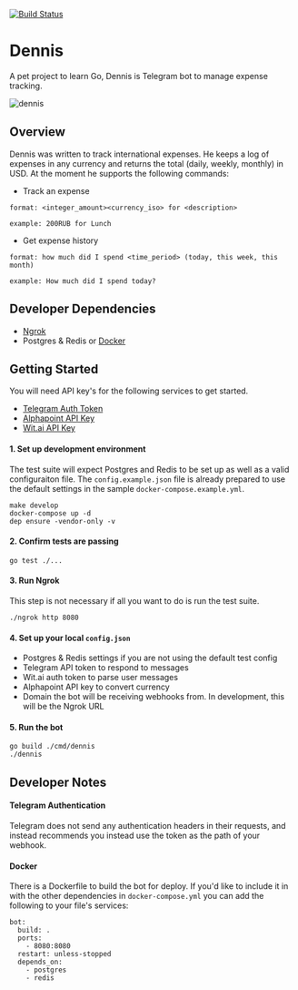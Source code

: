 [![Build Status](https://travis-ci.org/fmitra/dennis-bot.svg?branch=master)](https://travis-ci.org/fmitra/dennis-bot)

# Dennis

A pet project to learn Go, Dennis is Telegram bot to manage expense tracking.

![dennis](https://www.francismitra.com/static/misc/dennis/convo.jpg)

## Overview

Dennis was written to track international expenses. He keeps a log of expenses in any
currency and returns the total (daily, weekly, monthly) in USD. At the moment he
supports the following commands:

* Track an expense

```
format: <integer_amount><currency_iso> for <description>

example: 200RUB for Lunch
```

* Get expense history

```
format: how much did I spend <time_period> (today, this week, this month)

example: How much did I spend today?
```

## Developer Dependencies

* [Ngrok](https://ngrok.com/downlaod)
* Postgres & Redis or [Docker](https://www.docker.com/)

## Getting Started

You will need API key's for the following services to get started.

* [Telegram Auth Token](https://core.telegram.org/bots/api#authorizing-your-bot)
* [Alphapoint API Key](https://www.alphapoint.com/api/index.html)
* [Wit.ai API Key](https://wit.ai)

#### 1. Set up development environment

The test suite will expect Postgres and Redis to be set up as well as a valid
configuraiton file. The `config.example.json` file is already prepared to use the
default settings in the sample `docker-compose.example.yml`.

```
make develop
docker-compose up -d
dep ensure -vendor-only -v
```

#### 2. Confirm tests are passing

```
go test ./...
```

#### 3. Run Ngrok

This step is not necessary if all you want to do is run the test suite.

```
./ngrok http 8080
```

#### 4. Set up your local `config.json`

* Postgres & Redis settings if you are not using the default test config
* Telegram API token to respond to messages
* Wit.ai auth token to parse user messages
* Alphapoint API key to convert currency
* Domain the bot will be receiving webhooks from. In development, this will be the Ngrok URL


#### 5. Run the bot

```
go build ./cmd/dennis
./dennis
```

## Developer Notes

#### Telegram Authentication

Telegram does not send any authentication headers in their requests, and instead recommends
you instead use the token as the path of your webhook.

#### Docker

There is a Dockerfile to build the bot for deploy. If you'd like to include it in with the
other dependencies in `docker-compose.yml` you can add the following to your file's services:

```
bot:
  build: .
  ports:
    - 8080:8080
  restart: unless-stopped
  depends_on:
    - postgres
    - redis
```
